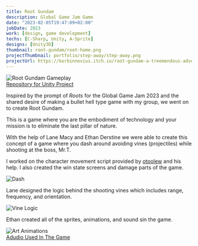 ```yaml
---
title: Root Gundam
description: Global Game Jam Game
date: "2023-02-05T19:47:09+02:00"
jobDate: 2023
work: [design, game development]
techs: [C-Sharp, Unity, A-Sprite]
designs: [Unity3D]
thumbnail: root-gundam/root-home.png
projectThumbnail: portfolio/step-away/step-away.png
projectUrl: https://korbinnevius.itch.io/root-gundam-a-treemendous-adventure
---
```

![Root Gundam Gameplay](/images/portfolio/root-gundam/beating-root-gundam.gif)  
[Repository for Unity Project](https://github.com/korbinnevius/RootGundamGGJ)

Inspired by the prompt of *Roots* for the Global Game Jam 2023 and the shared desire of making a bullet hell type game with my group, we went on to create Root Gundam. 

This is a game where you are the embodiment of technology and your mission is to eliminate the last pillar of nature. 

With the help of Lane Macy and Ethan Derstine we were able to create this concept of a game where you dash around avoiding vines (projectiles) while shooting at the boss, Mr.T.

I worked on the character movement script provided by [otoolew](https://github.com/otoolew/Merc) and his help. I also created the win state screens and damage parts of the game.   

![Dash](/images/portfolio/root-gundam/dash-root-gundam.gif)  

Lane designed the logic behind the shooting vines which includes range, frequency, and orientation.   

![Vine Logic](/images/portfolio/root-gundam/vine-logic.gif)  


Ethan created all of the sprites, animations, and sound sin the game.  

![Art Animations](/images/portfolio/root-gundam/anim-art.gif)  
[Adudio Used In The Game](/images/portfolio/root-gundam/root-sound.wav)  

